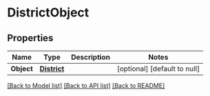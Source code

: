 # DistrictObject

## Properties
Name | Type | Description | Notes
------------ | ------------- | ------------- | -------------
**Object** | [**District**](District.md) |  | [optional] [default to null]

[[Back to Model list]](../README.md#documentation-for-models) [[Back to API list]](../README.md#documentation-for-api-endpoints) [[Back to README]](../README.md)


